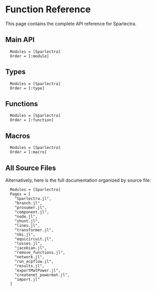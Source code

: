 # Function Reference

This page contains the complete API reference for Sparlectra.

## Main API

```@autodocs 
  Modules = [Sparlectra] 
  Order = [:module]
```

## Types

```@autodocs 
  Modules = [Sparlectra] 
  Order = [:type]
```

## Functions

```@autodocs 
  Modules = [Sparlectra] 
  Order = [:function]
```

## Macros

```@autodocs 
  Modules = [Sparlectra] 
  Order = [:macro]
```

## All Source Files

Alternatively, here is the full documentation organized by source file:

```@autodocs 
  Modules = [Sparlectra] 
  Pages = [
    "Sparlectra.jl", 
    "branch.jl", 
    "prosumer.jl", 
    "component.jl", 
    "node.jl", 
    "shunt.jl", 
    "lines.jl", 
    "transformer.jl", 
    "nbi.jl", 
    "equicircuit.jl", 
    "losses.jl", 
    "jacobian.jl", 
    "remove_functions.jl", 
    "network.jl", 
    "run_acpflow.jl", 
    "results.jl", 
    "exportMatPower.jl", 
    "createnet_powermat.jl", 
    "import.jl"
  ]
```